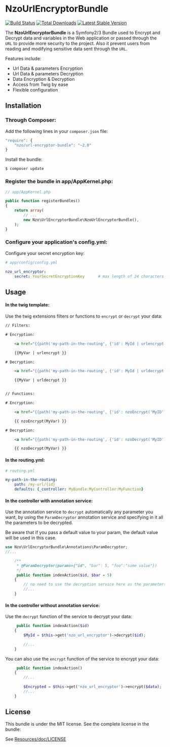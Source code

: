 NzoUrlEncryptorBundle
=====================

[![Build Status](https://travis-ci.org/NAYZO/NzoUrlEncryptorBundle.svg?branch=master)](https://travis-ci.org/NAYZO/NzoUrlEncryptorBundle)
[![Total Downloads](https://poser.pugx.org/nzo/url-encryptor-bundle/downloads)](https://packagist.org/packages/nzo/url-encryptor-bundle)
[![Latest Stable Version](https://poser.pugx.org/nzo/url-encryptor-bundle/v/stable)](https://packagist.org/packages/nzo/url-encryptor-bundle)

The **NzoUrlEncryptorBundle** is a Symfony2/3 Bundle used to Encrypt and Decrypt data and variables in the Web application or passed through the ``URL`` to provide more security to the project.
Also it prevent users from reading and modifying sensitive data sent through the ``URL``.


Features include:

- Url Data & parameters Encryption
- Url Data & parameters Decryption
- Data Encryption & Decryption
- Access from Twig by ease
- Flexible configuration


Installation
------------

### Through Composer:

Add the following lines in your `composer.json` file:

``` js
"require": {
    "nzo/url-encryptor-bundle": "~2.0"
}
```
Install the bundle:

```
$ composer update
```

### Register the bundle in app/AppKernel.php:

``` php
// app/AppKernel.php

public function registerBundles()
{
    return array(
        // ...
        new Nzo\UrlEncryptorBundle\NzoUrlEncryptorBundle(),
    );
}
```

### Configure your application's config.yml:

Configure your secret encryption key:

``` yml
# app/config/config.yml

nzo_url_encryptor:
    secret: YourSecretEncryptionKey      # max length of 24 characters
```

Usage
-----

#### In the twig template:
 
Use the twig extensions filters or functions to ``encrypt`` or ``decrypt`` your data:

``` html
// Filters:

# Encryption:

    <a href="{{path('my-path-in-the-routing', {'id': MyId | urlencrypt } )}}"> My link </a>

    {{MyVar | urlencrypt }}

# Decryption:

    <a href="{{path('my-path-in-the-routing', {'id': MyId | urldecrypt } )}}"> My link </a>

    {{MyVar | urldecrypt }}


// Functions:

# Encryption:

    <a href="{{path('my-path-in-the-routing', {'id': nzoEncrypt('MyID') } )}}"> My link </a>

    {{ nzoEncrypt(MyVar) }}

# Decryption:

    <a href="{{path('my-path-in-the-routing', {'id': nzoDecrypt('MyID') } )}}"> My link </a>

    {{ nzoDecrypt(MyVar) }}
```

#### In the routing.yml:

``` yml
# routing.yml

my-path-in-the-routing:
    path: /my-url/{id}
    defaults: {_controller: MyBundle:MyController:MyFunction}
```

#### In the controller with annotation service:

Use the annotation service to ``decrypt`` automatically any parameter you want, by using the ``ParamDecryptor`` annotation service and specifying in it all the parameters to be decrypted.

Be aware that if you pass a default value to your param, the default value will be used in this case.

```php
use Nzo\UrlEncryptorBundle\Annotations\ParamDecryptor;
//...

    /**
     * @ParamDecryptor(params={"id", "bar": 5, "foo":"some value"})
     */
     public function indexAction($id, $bar = 5)
    {
        // no need to use the decryption service here as the parameters are already decrypted by the annotation service.
        //...
    }
```

#### In the controller without annotation service:

Use the ``decrypt`` function of the service to decrypt your data:

```php
     public function indexAction($id) 
    {
        $MyId = $this->get('nzo_url_encryptor')->decrypt($id);

        //...
    }
```

You can also use the ``encrypt`` function of the service to encrypt your data:

```php
     public function indexAction() 
    {   
        //...
        
        $Encrypted = $this->get('nzo_url_encryptor')->encrypt($data);
        //...
    }
```

License
-------

This bundle is under the MIT license. See the complete license in the bundle:

See [Resources/doc/LICENSE](https://github.com/NAYZO/NzoUrlEncryptorBundle/tree/master/Resources/doc/LICENSE)
